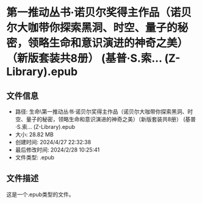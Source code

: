 ﻿# 第一推动丛书·诺贝尔奖得主作品（诺贝尔大咖带你探索黑洞、时空、量子的秘密，领略生命和意识演进的神奇之美）（新版套装共8册） (基普·S.索... (Z-Library).epub

## 文件信息
- 路径: 生命\第一推动丛书·诺贝尔奖得主作品（诺贝尔大咖带你探索黑洞、时空、量子的秘密，领略生命和意识演进的神奇之美）（新版套装共8册） (基普·S.索... (Z-Library).epub
- 大小: 28.82 MB
- 创建时间: 2024/4/27 22:32:38
- 最后修改时间: 2024/2/28 10:25:41
- 文件类型: .epub

## 文件描述
这是一个.epub类型的文件。

